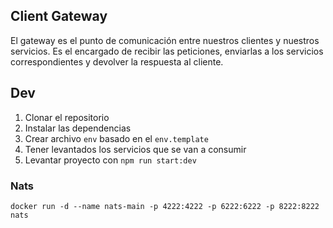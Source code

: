 ## Client Gateway
El gateway es el punto de comunicación entre nuestros clientes y nuestros servicios.
Es el encargado de recibir las peticiones, enviarlas a los servicios
correspondientes y devolver la respuesta al cliente.

## Dev
1. Clonar el repositorio
2. Instalar las dependencias
3. Crear archivo `env` basado en el `env.template`
4. Tener levantados los servicios que se van a consumir
5. Levantar proyecto con `npm run start:dev`

### Nats
```
docker run -d --name nats-main -p 4222:4222 -p 6222:6222 -p 8222:8222 nats
```
